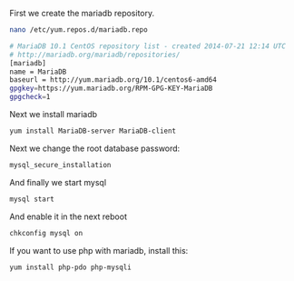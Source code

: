 First we create the mariadb repository. 

```bash
nano /etc/yum.repos.d/mariadb.repo

# MariaDB 10.1 CentOS repository list - created 2014-07-21 12:14 UTC
# http://mariadb.org/mariadb/repositories/
[mariadb]
name = MariaDB
baseurl = http://yum.mariadb.org/10.1/centos6-amd64
gpgkey=https://yum.mariadb.org/RPM-GPG-KEY-MariaDB
gpgcheck=1

```
Next we install mariadb

```bash
yum install MariaDB-server MariaDB-client
```

Next we change the root database password:

```bash
mysql_secure_installation
```

And finally we start mysql

```bash
mysql start
```

And enable it in the next reboot

```bash
chkconfig mysql on
```
If you want to use php with mariadb, install this:

```bash
yum install php-pdo php-mysqli
```

